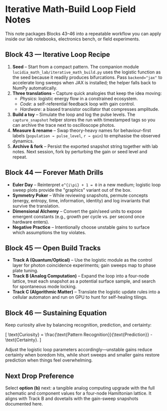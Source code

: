 # Iterative Math-Build Loop Field Notes

This note packages Blocks 43–46 into a repeatable workflow you can apply inside
our lab notebooks, electronics bench, or field experiments.

## Block 43 — Iterative Loop Recipe

1. **Seed** – Start from a compact pattern.  The companion module
   `lucidia_math_lab/iterative_math_build.py` uses the logistic function as the
   seed because it readily produces bifurcations.  Pass `backend="jax"` to
   accelerate long sweeps when JAX is installed; the helper falls back to NumPy
   automatically.
2. **Three translations** – Capture quick analogies that keep the idea moving:
   - *Physics*: logistic energy flow in a constrained ecosystem.
   - *Code*: a self-referential feedback loop with gain control.
   - *Hardware*: a biased transistor oscillator that compresses amplitude.
3. **Build a toy** – Simulate the loop and log the pulse levels.  The
   `capture_snapshot` helper stores the run with timestamped tags so you can
   archive the trace next to oscilloscope photos.
4. **Measure & rename** – Swap theory-heavy names for behaviour-first labels
   (`population → pulse_level`, `r → gain`) to emphasise the observed dynamics.
5. **Archive & fork** – Persist the exported snapshot string together with lab
   notes.  Next session, fork by perturbing the gain or seed level and repeat.

## Block 44 — Forever Math Drills

- **Euler Day** – Reinterpret `e^{i\pi} + 1 = 0` in a new medium; logistic loop
  sweep plots provide the "graphics" variant out of the box.
- **Symmetry Poker** – While reviewing snapshots, permute concepts (energy,
  entropy, time, information, identity) and log invariants that survive the
  translation.
- **Dimensional Alchemy** – Convert the gain/seed units to expose emergent
  constants (e.g., growth per cycle vs. per second once hardware enters).
- **Negative Practice** – Intentionally choose unstable gains to surface which
  assumptions the toy violates.

## Block 45 — Open Build Tracks

- **Track A (Quantum/Optical)** – Use the logistic module as the control layer
  for photon coincidence experiments; gain sweeps map to phase plate tuning.
- **Track B (Analog Computation)** – Expand the loop into a four-node lattice,
  treat each snapshot as a potential surface sample, and search for spontaneous
  mode locking.
- **Track C (Algorithmic Matter)** – Translate the logistic update rules into a
  cellular automaton and run on GPU to hunt for self-healing tilings.

## Block 46 — Sustaining Equation

Keep curiosity alive by balancing recognition, prediction, and certainty:

\[
\text{Curiosity} = \frac{\text{Pattern Recognition}}{\text{Prediction}} - \text{Certainty}.
\]

Adjust the logistic loop parameters accordingly—unstable gains reduce certainty
when boredom hits, while short sweeps and smaller gains restore prediction when
things feel overwhelming.

## Next Drop Preference

Select **option (b)** next: a tangible analog computing upgrade with the full
schematic and component values for a four-node Hamiltonian lattice.  It aligns
with Track B and dovetails with the gain-sweep snapshots documented here.
